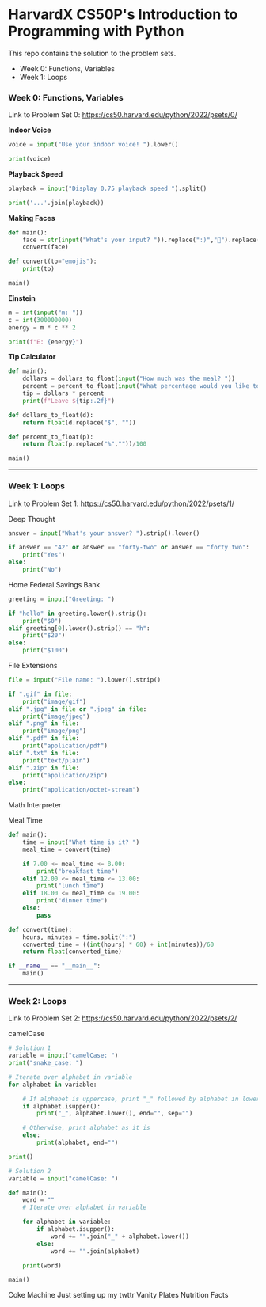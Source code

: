 # HarvardX CS50P's Introduction to Programming with Python

This repo contains the solution to the problem sets.

- Week 0: Functions, Variables
- Week 1: Loops






### Week 0: Functions, Variables

Link to Problem Set 0: https://cs50.harvard.edu/python/2022/psets/0/

**Indoor Voice**
```python
voice = input("Use your indoor voice! ").lower()

print(voice)
```

**Playback Speed**
```python
playback = input("Display 0.75 playback speed ").split()

print('...'.join(playback))
```

**Making Faces**
```python
def main():
    face = str(input("What's your input? ")).replace(":)","🙂").replace(":(","🙁")
    convert(face)

def convert(to="emojis"):
    print(to)

main()
```

**Einstein**
```python
m = int(input("m: "))
c = int(300000000)
energy = m * c ** 2

print(f"E: {energy}")
```

**Tip Calculator**
```python
def main():
    dollars = dollars_to_float(input("How much was the meal? "))
    percent = percent_to_float(input("What percentage would you like to tip? "))
    tip = dollars * percent
    print(f"Leave ${tip:.2f}")

def dollars_to_float(d):
    return float(d.replace("$", ""))

def percent_to_float(p):
    return float(p.replace("%",""))/100

main()
```

***

### Week 1: Loops

Link to Problem Set 1: https://cs50.harvard.edu/python/2022/psets/1/

Deep Thought
```python
answer = input("What's your answer? ").strip().lower()

if answer == "42" or answer == "forty-two" or answer == "forty two":
    print("Yes")
else:
    print("No")
```

Home Federal Savings Bank
```python
greeting = input("Greeting: ")

if "hello" in greeting.lower().strip():
    print("$0")
elif greeting[0].lower().strip() == "h":
    print("$20")
else:
    print("$100")
```

File Extensions
```python
file = input("File name: ").lower().strip()

if ".gif" in file:
    print("image/gif")
elif ".jpg" in file or ".jpeg" in file:
    print("image/jpeg")
elif ".png" in file:
    print("image/png")
elif ".pdf" in file:
    print("application/pdf")
elif ".txt" in file:
    print("text/plain")
elif ".zip" in file:
    print("application/zip")
else:
    print("application/octet-stream")
```

Math Interpreter

Meal Time
```python
def main():
    time = input("What time is it? ")
    meal_time = convert(time)

    if 7.00 <= meal_time <= 8.00:
        print("breakfast time")
    elif 12.00 <= meal_time <= 13.00:
        print("lunch time")
    elif 18.00 <= meal_time <= 19.00:
        print("dinner time")
    else:
        pass

def convert(time):
    hours, minutes = time.split(":")
    converted_time = ((int(hours) * 60) + int(minutes))/60
    return float(converted_time)

if __name__ == "__main__":
    main()
```

***

### Week 2: Loops

Link to Problem Set 2: https://cs50.harvard.edu/python/2022/psets/2/

camelCase
```python
# Solution 1
variable = input("camelCase: ")
print("snake_case: ")

# Iterate over alphabet in variable
for alphabet in variable:

    # If alphabet is uppercase, print "_" followed by alphabet in lowercase
    if alphabet.isupper():
        print("_", alphabet.lower(), end="", sep="")

    # Otherwise, print alphabet as it is
    else:
        print(alphabet, end="")

print()
```

```python
# Solution 2
variable = input("camelCase: ")

def main():
    word = ""
    # Iterate over alphabet in variable

    for alphabet in variable:
        if alphabet.isupper():
            word += "".join("_" + alphabet.lower())
        else:
            word += "".join(alphabet)

    print(word)

main()
```

Coke Machine
Just setting up my twttr
Vanity Plates
Nutrition Facts
